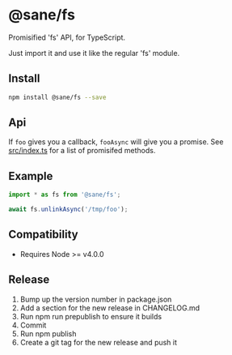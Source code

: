 # @sane/fs

Promisified 'fs' API, for TypeScript.

Just import it and use it like the regular 'fs' module.

Install
-------

```bash
npm install @sane/fs --save
```

Api
---

If `foo` gives you a callback, `fooAsync` will give you a promise. See [src/index.ts](src/index.ts)
for a list of promisifed methods.

Example
-------

```javascript
import * as fs from '@sane/fs';

await fs.unlinkAsync('/tmp/foo');
```


Compatibility
-------------

* Requires Node >= v4.0.0

Release
-------

1. Bump up the version number in package.json
1. Add a section for the new release in CHANGELOG.md
1. Run npm run prepublish to ensure it builds
1. Commit
1. Run npm publish
1. Create a git tag for the new release and push it
